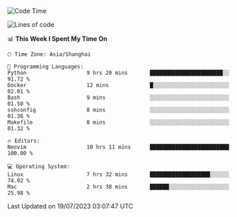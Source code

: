 <!--START_SECTION:waka-->
![Code Time](http://img.shields.io/badge/Code%20Time-1%2C445%20hrs%2032%20mins-blue)

![Lines of code](https://img.shields.io/badge/From%20Hello%20World%20I%27ve%20Written-261.6%20thousand%20lines%20of%20code-blue)

📊 **This Week I Spent My Time On** 

```text
🕑︎ Time Zone: Asia/Shanghai

💬 Programming Languages: 
Python                   9 hrs 20 mins       ███████████████████████░░   91.72 % 
Docker                   12 mins             █░░░░░░░░░░░░░░░░░░░░░░░░   02.01 % 
Bash                     9 mins              ░░░░░░░░░░░░░░░░░░░░░░░░░   01.50 % 
sshconfig                8 mins              ░░░░░░░░░░░░░░░░░░░░░░░░░   01.36 % 
Makefile                 8 mins              ░░░░░░░░░░░░░░░░░░░░░░░░░   01.32 % 

🔥 Editors: 
Neovim                   10 hrs 11 mins      █████████████████████████   100.00 % 

💻 Operating System: 
Linux                    7 hrs 32 mins       ███████████████████░░░░░░   74.02 % 
Mac                      2 hrs 38 mins       ██████░░░░░░░░░░░░░░░░░░░   25.98 % 
```


 Last Updated on 19/07/2023 03:07:47 UTC
<!--END_SECTION:waka-->
